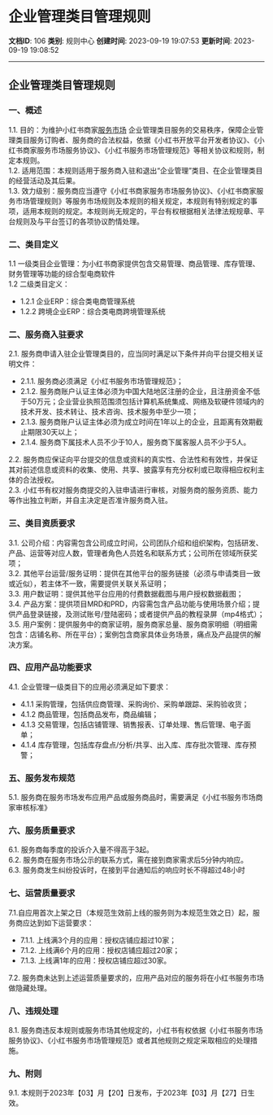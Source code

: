 # 企业管理类目管理规则

**文档ID**: 106
**类别**: 规则中心
**创建时间**: 2023-09-19 19:07:53
**更新时间**: 2023-09-19 19:08:52

---

## 企业管理类目管理规则

### 一、概述

1.1. 目的：为维护小红书商家[服务市场](https://fuwu.xiaohongshu.com/) 企业管理类目服务的交易秩序，保障企业管理类目服务订购者、服务商的合法权益，依据《小红书开放平台开发者协议》、《小红书商家服务市场服务协议》、《小红书服务市场管理规范》等相关协议和规则，制定本规则。  
1.2. 适用范围：本规则适用于服务商入驻和退出“企业管理”类目、在企业管理类目的经营活动及其后果。  
1.3. 效力级别：服务商应当遵守《小红书商家服务市场服务协议》、《小红书商家服务市场管理规则》等服务市场规则及本规则的相关规定，本规则有特别规定的事项，适用本规则的规定。本规则尚无规定的，平台有权根据相关法律法规规章、平台规则及与平台签订的各项协议酌情处理。

### 二、类目定义

1.1 一级类目企业管理：为小红书商家提供包含交易管理、商品管理、库存管理、财务管理等功能的综合型电商软件  
1.2 二级类目定义：

* 1.2.1 企业ERP：综合类电商管理系统
* 1.2.2 跨境企业ERP：综合类电商跨境管理系统

### 二、服务商入驻要求

2.1. 服务商申请入驻企业管理类目的，应当同时满足以下条件并向平台提交相关证明文件：

* 2.1.1. 服务商必须满足《小红书服务市场管理规范》；
* 2.1.2. 服务商账户认证主体必须为中国大陆地区注册的企业，且注册资金不低于50万元；企业营业执照范围须包括计算机系统集成、网络及软硬件领域内的技术开发、技术转让、技术咨询、技术服务中至少一项；
* 2.1.3. 服务商账户认证主体必须为成立时间在1年以上的企业，且距离有效期截止期限30天以上；
* 2.1.4. 服务商下属技术人员不少于10人，服务商下属客服人员不少于5人。

2.2. 服务商应保证向平台提交的信息或资料的真实性、合法性和有效性，并保证其对前述信息或资料的收集、使用、共享、披露享有充分权利或已取得相应权利主体的合法授权。  
2.3. 小红书有权对服务商提交的入驻申请进行审核，对服务商的服务资质、能力等作出独立判断，并自主决定是否准许服务商入驻。

### 三、类目资质要求

3.1. 公司介绍：内容需包含公司成立时间，公司团队介绍和组织架构，包括研发、产品、运营等对应人数，管理者角色人员姓名和联系方式；公司所在领域所获奖项；  
3.2. 其他平台运营/服务证明：提供在其他平台的服务链接（必须与申请类目一致或近似），若主体不一致，需要提供关联关系证明；  
3.3. 用户数证明：提供其他平台应用的付费数据截图与用户授权数据截图；  
3.4. 产品方案：提供项目MRD和PRD，内容需包含产品功能与使用场景介绍；提供产品登录链接，及测试账号/登陆密码；或者提供产品的教程录屏（mp4格式）；  
3.5. 用户案例：提供服务中的商家证明，服务商家总量、服务商家明细（明细需包含：店铺名称、所在平台）；案例包含商家具体业务场景，痛点及产品提供的解决方案。

### 四、应用产品功能要求

4.1. 企业管理一级类目下的应用必须满足如下要求：

* 4.1.1 采购管理，包括供应商管理、采购询价、采购单跟踪、采购验收货；
* 4.1.2 商品管理，包括商品发布，商品编辑；
* 4.1.3 交易管理，包括店铺管理、销售报表、订单处理、售后管理、电子面单；
* 4.1.4 库存管理，包括库存盘点/分析/共享、出入库、库存批次管理、库存预警；

### 五、服务发布规范

5.1. 服务商在服务市场发布应用产品或服务商品时，需要满足《小红书服务市场商家审核标准》

### 六、服务质量要求

6.1. 服务商每季度的投诉介入量不得高于3起。  
6.2. 服务商在服务市场公示的联系方式，需在接到商家需求后5分钟内响应。  
6.3. 服务商发生纠纷投诉时，在接到平台通知后的响应时长不得超过48小时

### 七、运营质量要求

7.1.自应用首次上架之日（本规范生效前上线的服务则为本规范生效之日）起，服务商应达到如下运营要求：

* 7.1.1. 上线满3个月的应用：授权店铺应超过10家；
* 7.1.2. 上线满6个月的应用：授权店铺应超过20家；
* 7.1.3. 上线满1年的应用：授权店铺应超过30家。

7.2. 服务商未达到上述运营质量要求的，应用产品对应的服务将在小红书服务市场做隐藏处理。

### 八、违规处理

8.1. 服务商违反本规则或服务市场其他规定的，小红书有权依据《小红书服务市场服务协议》、《小红书服务市场管理规范》或者其他规则之规定采取相应的处理措施。

### 九、附则

9.1. 本规则于2023年【03】月【20】日发布，于2023年【03】月【27】日生效。